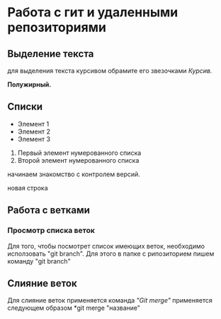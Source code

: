  # Работа с гит и удаленными репозиториями

## Выделение текста 

для выделения текста курсивом обрамите его звезочками *Курсив.*

**Полужирный.**

## Списки

 * Элемент 1
 * Элемент 2
 * Элемент 3

1. Первый элемент нумерованного списка
2. Второй элемент нумерованного списка

начинаем знакомство с контролем версий.

новая строка 

## Работа с ветками

### Просмотр списка веток 

Для того, чтобы посмотрет список имеющих веток, необходимо исползовать "git branch". Для этого в папке с рипозиторием пишем команду "git branch"

## Слияние веток 

Для слияние веток применяется команда *"Git merge"* применяется следующем образом 
*git merge "название"


